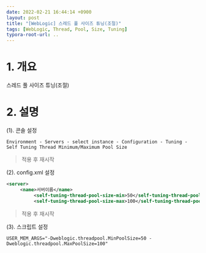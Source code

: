 ```yaml
---
date: 2022-02-21 16:44:14 +0900
layout: post
title: "[WebLogic] 스레드 풀 사이즈 튜닝(조절)"
tags: [WebLogic, Thread, Pool, Size, Tuning]
typora-root-url: ..
---
```


# 1. 개요

스레드 풀 사이즈 튜닝(조절)




# 2. 설명

(1). 콘솔 설정

`Environment - Servers - select instance - Configuration - Tuning - Self Tuning Thread Minimum/Maximum Pool Size`

>  적용 후 재시작



(2). config.xml 설정

```xml
<server>
     <name>서버이름</name>
          <self-tuning-thread-pool-size-min>50</self-tuning-thread-pool-size-min>
          <self-tuning-thread-pool-size-max>100</self-tuning-thread-pool-size-max>
```

> 적용 후 재시작



(3). 스크립트 설정

`USER_MEM_ARGS="-Dweblogic.threadpool.MinPoolSize=50 -Dweblogic.threadpool.MaxPoolSize=100"`
